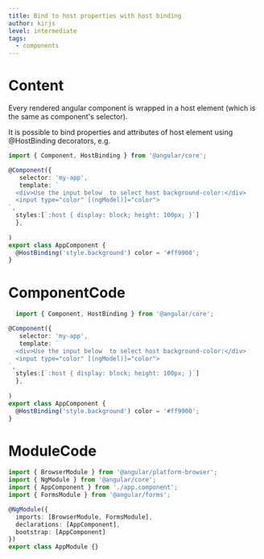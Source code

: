 ```yaml
---
title: Bind to host properties with host binding
author: kirjs
level: intermediate
tags:
  - components
---
```

# Content
Every rendered angular component is wrapped in a host element (which is the same as component's selector).

It is possible to bind properties and attributes of host element using @HostBinding decorators, e.g. 

```typescript
import { Component, HostBinding } from '@angular/core';

@Component({
   selector: 'my-app', 
   template: `
  <div>Use the input below  to select host background-color:</div>
  <input type="color" [(ngModel)]="color"> 
`,
  styles:[`:host { display: block; height: 100px; }`]
  },
  
)
export class AppComponent {
  @HostBinding('style.background') color = '#ff9900';
}
```

# ComponentCode
```typescript
  import { Component, HostBinding } from '@angular/core';

@Component({
   selector: 'my-app', 
   template: `
  <div>Use the input below  to select host background-color:</div>
  <input type="color" [(ngModel)]="color"> 
`,
  styles:[`:host { display: block; height: 100px; }`]
  },
  
)
export class AppComponent {
  @HostBinding('style.background') color = '#ff9900';
}
```


# ModuleCode
```typescript
import { BrowserModule } from '@angular/platform-browser';
import { NgModule } from '@angular/core';
import { AppComponent } from './app.component';
import { FormsModule } from '@angular/forms';

@NgModule({
  imports: [BrowserModule, FormsModule],
  declarations: [AppComponent],
  bootstrap: [AppComponent]
})
export class AppModule {}
```
